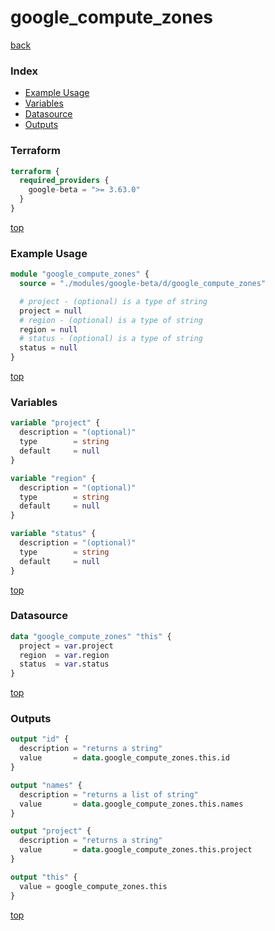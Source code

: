 # google_compute_zones

[back](../google-beta.md)

### Index

- [Example Usage](#example-usage)
- [Variables](#variables)
- [Datasource](#datasource)
- [Outputs](#outputs)

### Terraform

```terraform
terraform {
  required_providers {
    google-beta = ">= 3.63.0"
  }
}
```

[top](#index)

### Example Usage

```terraform
module "google_compute_zones" {
  source = "./modules/google-beta/d/google_compute_zones"

  # project - (optional) is a type of string
  project = null
  # region - (optional) is a type of string
  region = null
  # status - (optional) is a type of string
  status = null
}
```

[top](#index)

### Variables

```terraform
variable "project" {
  description = "(optional)"
  type        = string
  default     = null
}

variable "region" {
  description = "(optional)"
  type        = string
  default     = null
}

variable "status" {
  description = "(optional)"
  type        = string
  default     = null
}
```

[top](#index)

### Datasource

```terraform
data "google_compute_zones" "this" {
  project = var.project
  region  = var.region
  status  = var.status
}
```

[top](#index)

### Outputs

```terraform
output "id" {
  description = "returns a string"
  value       = data.google_compute_zones.this.id
}

output "names" {
  description = "returns a list of string"
  value       = data.google_compute_zones.this.names
}

output "project" {
  description = "returns a string"
  value       = data.google_compute_zones.this.project
}

output "this" {
  value = google_compute_zones.this
}
```

[top](#index)
